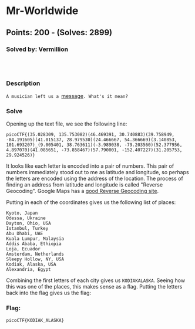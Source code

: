 # Mr-Worldwide
## Points: 200 - (Solves: 2899)
### Solved by: Vermillion
<br></br>
### Description

`A musician left us a `[message](message.txt)`. What's it mean?`

### Solve

Opening up the text file, we see the following line:

`picoCTF{(35.028309, 135.753082)(46.469391, 30.740883)(39.758949, -84.191605)(41.015137, 28.979530)(24.466667, 54.366669)(3.140853, 101.693207)_(9.005401, 38.763611)(-3.989038, -79.203560)(52.377956, 4.897070)(41.085651, -73.858467)(57.790001, -152.407227)(31.205753, 29.924526)}`

It looks like each letter is encoded into a pair of numbers. This pair of numbers immediately stood out to me as latitude and longitude, so perhaps the letters are encoded using the address of the location. The process of finding an address from latitude and longitude is called "Reverse Geocoding". Google Maps has a [good Reverse Geocoding site](https://developers-dot-devsite-v2-prod.appspot.com/maps/documentation/javascript/examples/geocoding-reverse).

Putting in each of the coordinates gives us the following list of places:

```
Kyoto, Japan
Odessa, Ukraine
Dayton, Ohio, USA
Istanbul, Turkey
Abu Dhabi, UAE
Kuala Lumpur, Malaysia
Addis Ababa, Ethiopia
Loja, Ecuador
Amsterdam, Netherlands
Sleepy Hollow, NY, USA
Kodiak, Alaska, USA
Alexandria, Egypt
```
Combining the first letters of each city gives us `KODIAKALASKA`. Seeing how this was one of the places, this makes sense as a flag. Putting the letters back into the flag gives us the flag:

### Flag:
`picoCTF{KODIAK_ALASKA}`

